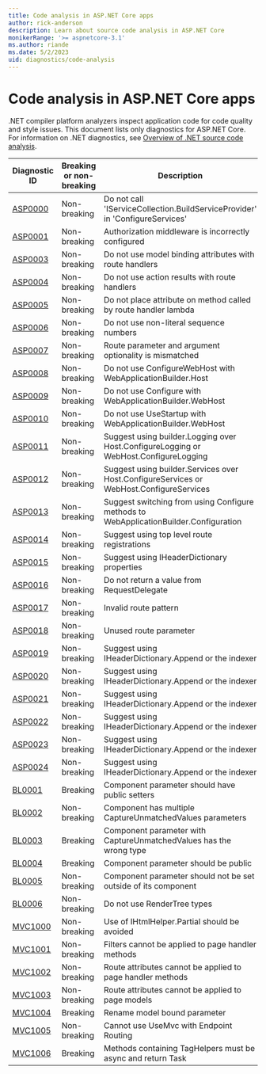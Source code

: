 ```yaml
---
title: Code analysis in ASP.NET Core apps
author: rick-anderson
description: Learn about source code analysis in ASP.NET Core
monikerRange: '>= aspnetcore-3.1'
ms.author: riande
ms.date: 5/2/2023
uid: diagnostics/code-analysis
---
```

# Code analysis in ASP.NET Core apps

.NET compiler platform analyzers inspect application code for code quality and style issues. This document lists only diagnostics for ASP.NET Core. For information on .NET diagnostics, see [Overview of .NET source code analysis](/dotnet/fundamentals/code-analysis/overview).

| Diagnostic ID                       | Breaking or non-breaking | Description                                                                  |
|-------------------------------------|--------------------------|------------------------------------------------------------------------------|
| [ASP0000](xref:diagnostics/asp0000) | Non-breaking             | Do not call 'IServiceCollection.BuildServiceProvider' in 'ConfigureServices' |
| [ASP0001](xref:diagnostics/asp0001) | Non-breaking             | Authorization middleware is incorrectly configured                           |
| [ASP0003](xref:diagnostics/asp0003) | Non-breaking             | Do not use model binding attributes with route handlers                      |
| [ASP0004](xref:diagnostics/asp0004) | Non-breaking             | Do not use action results with route handlers                                |
| [ASP0005](xref:diagnostics/asp0005) | Non-breaking             | Do not place attribute on method called by route handler lambda              |
| [ASP0006](xref:diagnostics/asp0006) | Non-breaking             | Do not use non-literal sequence numbers                                      |
| [ASP0007](xref:diagnostics/asp0007) | Non-breaking             | Route parameter and argument optionality is mismatched                       |
| [ASP0008](xref:diagnostics/asp0008) | Non-breaking             | Do not use ConfigureWebHost with WebApplicationBuilder.Host                  |
| [ASP0009](xref:diagnostics/asp0009) | Non-breaking             | Do not use Configure with WebApplicationBuilder.WebHost                      |
| [ASP0010](xref:diagnostics/asp0010) | Non-breaking             | Do not use UseStartup with WebApplicationBuilder.WebHost                     |
| [ASP0011](xref:diagnostics/asp0011) | Non-breaking             | Suggest using builder.Logging over Host.ConfigureLogging or WebHost.ConfigureLogging                     |
| [ASP0012](xref:diagnostics/asp0012) | Non-breaking             | Suggest using builder.Services over Host.ConfigureServices or WebHost.ConfigureServices                    |
| [ASP0013](xref:diagnostics/asp0013) | Non-breaking             | Suggest switching from using Configure methods to WebApplicationBuilder.Configuration                     |
| [ASP0014](xref:diagnostics/asp0014) | Non-breaking             | Suggest using top level route registrations                                  |
| [ASP0015](xref:diagnostics/asp0015) | Non-breaking             | Suggest using IHeaderDictionary properties |
| [ASP0016](xref:diagnostics/asp0016) | Non-breaking             | Do not return a value from RequestDelegate |
| [ASP0017](xref:diagnostics/asp0017) | Non-breaking             | Invalid route pattern |
| [ASP0018](xref:diagnostics/asp0018) | Non-breaking             | Unused route parameter |
| [ASP0019](xref:diagnostics/asp0019) | Non-breaking             | Suggest using IHeaderDictionary.Append or the indexer |
| [ASP0020](xref:diagnostics/asp0020) | Non-breaking             | Suggest using IHeaderDictionary.Append or the indexer |
| [ASP0021](xref:diagnostics/asp0021) | Non-breaking             | Suggest using IHeaderDictionary.Append or the indexer |
| [ASP0022](xref:diagnostics/asp0022) | Non-breaking             | Suggest using IHeaderDictionary.Append or the indexer |
| [ASP0023](xref:diagnostics/asp0023) | Non-breaking             | Suggest using IHeaderDictionary.Append or the indexer |
| [ASP0024](xref:diagnostics/asp0024) | Non-breaking             | Suggest using IHeaderDictionary.Append or the indexer |
| [BL0001](xref:diagnostics/bl0001)   | Breaking                 | Component parameter should have public setters                               |
| [BL0002](xref:diagnostics/bl0002)   | Non-breaking             | Component has multiple CaptureUnmatchedValues parameters                     |
| [BL0003](xref:diagnostics/bl0003)   | Breaking                 | Component parameter with CaptureUnmatchedValues has the wrong type           |
| [BL0004](xref:diagnostics/bl0004)   | Breaking                 | Component parameter should be public                                         |
| [BL0005](xref:diagnostics/bl0005)   | Non-breaking             | Component parameter should not be set outside of its component               |
| [BL0006](xref:diagnostics/bl0006)   | Non-breaking             | Do not use RenderTree types                                                  |
| [MVC1000](xref:diagnostics/mvc1000) | Non-breaking             | Use of IHtmlHelper.Partial should be avoided                                 |
| [MVC1001](xref:diagnostics/mvc1001) | Non-breaking             | Filters cannot be applied to page handler methods                            |
| [MVC1002](xref:diagnostics/mvc1002) | Non-breaking             | Route attributes cannot be applied to page handler methods                   |
| [MVC1003](xref:diagnostics/mvc1003) | Non-breaking             | Route attributes cannot be applied to page models                            |
| [MVC1004](xref:diagnostics/mvc1004) | Breaking                 | Rename model bound parameter                                                 |
| [MVC1005](xref:diagnostics/mvc1005) | Non-breaking             | Cannot use UseMvc with Endpoint Routing                                      |
| [MVC1006](xref:diagnostics/mvc1006) | Breaking                 | Methods containing TagHelpers must be async and return Task                  |

